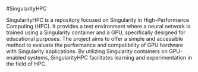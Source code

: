 #SingularityHPC

SingularityHPC is a repository focused on Singularity in High-Performance Computing (HPC). It provides a test environment where a neural network is trained using a Singularity container and a GPU, specifically designed for educational purposes. The project aims to offer a simple and accessible method to evaluate the performance and compatibility of GPU hardware with Singularity applications. By utilizing Singularity containers on GPU-enabled systems, SingularityHPC facilitates learning and experimentation in the field of HPC.
